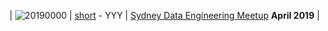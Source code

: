 







| ![20190000](/images/xx.png)    | [short](/201904IAG-Kafka-DatEngMeetup.pdf) - YYY  | [Sydney Data Engineering Meetup](https://something)  **April 2019** |